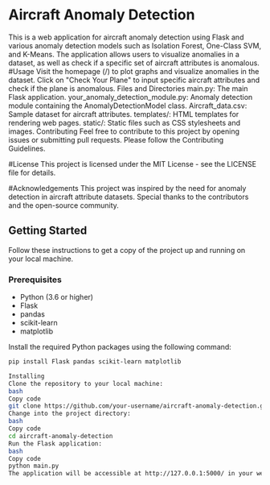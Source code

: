 # Aircraft Anomaly Detection

This is a web application for aircraft anomaly detection using Flask and various anomaly detection models such as Isolation Forest, One-Class SVM, and K-Means. The application allows users to visualize anomalies in a dataset, as well as check if a specific set of aircraft attributes is anomalous.
#Usage
Visit the homepage (/) to plot graphs and visualize anomalies in the dataset.
Click on "Check Your Plane" to input specific aircraft attributes and check if the plane is anomalous.
Files and Directories
main.py: The main Flask application.
your_anomaly_detection_module.py: Anomaly detection module containing the AnomalyDetectionModel class.
Aircraft_data.csv: Sample dataset for aircraft attributes.
templates/: HTML templates for rendering web pages.
static/: Static files such as CSS stylesheets and images.
Contributing
Feel free to contribute to this project by opening issues or submitting pull requests. Please follow the Contributing Guidelines.

#License
This project is licensed under the MIT License - see the LICENSE file for details.

#Acknowledgements
This project was inspired by the need for anomaly detection in aircraft attribute datasets.
Special thanks to the contributors and the open-source community.


## Getting Started

Follow these instructions to get a copy of the project up and running on your local machine.

### Prerequisites

- Python (3.6 or higher)
- Flask
- pandas
- scikit-learn
- matplotlib

Install the required Python packages using the following command:

```bash
pip install Flask pandas scikit-learn matplotlib

Installing
Clone the repository to your local machine:
bash
Copy code
git clone https://github.com/your-username/aircraft-anomaly-detection.git
Change into the project directory:
bash
Copy code
cd aircraft-anomaly-detection
Run the Flask application:
bash
Copy code
python main.py
The application will be accessible at http://127.0.0.1:5000/ in your web browser.

